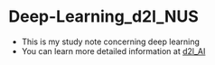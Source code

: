 # Deep-Learning_d2l_NUS
- This is my study note concerning deep learning
- You can learn more detailed information at [d2l_AI](https://d2l.ai/)
